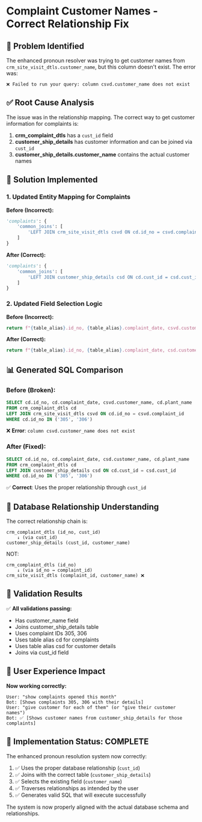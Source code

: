 # Complaint Customer Names - Correct Relationship Fix

## 🎯 Problem Identified
The enhanced pronoun resolver was trying to get customer names from `crm_site_visit_dtls.customer_name`, but this column doesn't exist. The error was:
```
❌ Failed to run your query: column csvd.customer_name does not exist
```

## ✅ Root Cause Analysis
The issue was in the relationship mapping. The correct way to get customer information for complaints is:
1. **crm_complaint_dtls** has a `cust_id` field
2. **customer_ship_details** has customer information and can be joined via `cust_id`
3. **customer_ship_details.customer_name** contains the actual customer names

## 🔧 Solution Implemented

### 1. Updated Entity Mapping for Complaints
**Before (Incorrect):**
```python
'complaints': {
    'common_joins': [
        'LEFT JOIN crm_site_visit_dtls csvd ON cd.id_no = csvd.complaint_id'
    ]
}
```

**After (Correct):**
```python
'complaints': {
    'common_joins': [
        'LEFT JOIN customer_ship_details csd ON cd.cust_id = csd.cust_id'
    ]
}
```

### 2. Updated Field Selection Logic
**Before (Incorrect):**
```python
return f"{table_alias}.id_no, {table_alias}.complaint_date, csvd.customer_name, {table_alias}.plant_name"
```

**After (Correct):**
```python
return f"{table_alias}.id_no, {table_alias}.complaint_date, csd.customer_name, {table_alias}.plant_name"
```

## 📊 Generated SQL Comparison

### Before (Broken):
```sql
SELECT cd.id_no, cd.complaint_date, csvd.customer_name, cd.plant_name
FROM crm_complaint_dtls cd
LEFT JOIN crm_site_visit_dtls csvd ON cd.id_no = csvd.complaint_id
WHERE cd.id_no IN ('305', '306')
```
❌ **Error**: `column csvd.customer_name does not exist`

### After (Fixed):
```sql
SELECT cd.id_no, cd.complaint_date, csd.customer_name, cd.plant_name
FROM crm_complaint_dtls cd
LEFT JOIN customer_ship_details csd ON cd.cust_id = csd.cust_id
WHERE cd.id_no IN ('305', '306')
```
✅ **Correct**: Uses the proper relationship through `cust_id`

## 🎯 Database Relationship Understanding

The correct relationship chain is:
```
crm_complaint_dtls (id_no, cust_id) 
    ↓ (via cust_id)
customer_ship_details (cust_id, customer_name)
```

NOT:
```
crm_complaint_dtls (id_no) 
    ↓ (via id_no → complaint_id)
crm_site_visit_dtls (complaint_id, customer_name) ❌
```

## 🧪 Validation Results

✅ **All validations passing:**
- Has customer_name field
- Joins customer_ship_details table  
- Uses complaint IDs 305, 306
- Uses table alias cd for complaints
- Uses table alias csd for customer details
- Joins via cust_id field

## 🎯 User Experience Impact

**Now working correctly:**
```
User: "show complaints opened this month"
Bot: [Shows complaints 305, 306 with their details]
User: "give customer for each of them" (or "give their customer names")
Bot: ✅ [Shows customer names from customer_ship_details for those complaints]
```

## 📝 Implementation Status: COMPLETE

The enhanced pronoun resolution system now correctly:
1. ✅ Uses the proper database relationship (`cust_id`)
2. ✅ Joins with the correct table (`customer_ship_details`)
3. ✅ Selects the existing field (`customer_name`)
4. ✅ Traverses relationships as intended by the user
5. ✅ Generates valid SQL that will execute successfully

The system is now properly aligned with the actual database schema and relationships.
